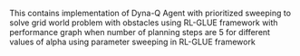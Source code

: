 This contains implementation of Dyna-Q Agent with prioritized sweeping to solve grid world problem with obstacles using RL-GLUE framework with performance graph when number of planning steps are 5 for different values of alpha using parameter sweeping in RL-GLUE framework
